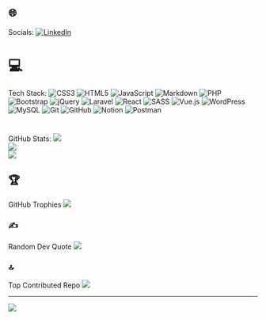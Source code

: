## 🌐
Socials:
[![LinkedIn](https://img.shields.io/badge/LinkedIn-%230077B5.svg?logo=linkedin&logoColor=white)](https://linkedin.com/in/md-tuhin-mia-656038291)

# 💻
Tech Stack:
![CSS3](https://img.shields.io/badge/css3-%231572B6.svg?style=for-the-badge&logo=css3&logoColor=white) 
![HTML5](https://img.shields.io/badge/html5-%23E34F26.svg?style=for-the-badge&logo=html5&logoColor=white) ![JavaScript](https://img.shields.io/badge/javascript-%23323330.svg?style=for-the-badge&logo=javascript&logoColor=%23F7DF1E) ![Markdown](https://img.shields.io/badge/markdown-%23000000.svg?style=for-the-badge&logo=markdown&logoColor=white) ![PHP](https://img.shields.io/badge/php-%23777BB4.svg?style=for-the-badge&logo=php&logoColor=white) ![Bootstrap](https://img.shields.io/badge/bootstrap-%238511FA.svg?style=for-the-badge&logo=bootstrap&logoColor=white) ![jQuery](https://img.shields.io/badge/jquery-%230769AD.svg?style=for-the-badge&logo=jquery&logoColor=white) ![Laravel](https://img.shields.io/badge/laravel-%23FF2D20.svg?style=for-the-badge&logo=laravel&logoColor=white) ![React](https://img.shields.io/badge/react-%2320232a.svg?style=for-the-badge&logo=react&logoColor=%2361DAFB) ![SASS](https://img.shields.io/badge/SASS-hotpink.svg?style=for-the-badge&logo=SASS&logoColor=white) ![Vue.js](https://img.shields.io/badge/vue.js-%2335495e.svg?style=for-the-badge&logo=vuedotjs&logoColor=%234FC08D) ![WordPress](https://img.shields.io/badge/WordPress-%23117AC9.svg?style=for-the-badge&logo=WordPress&logoColor=white) ![MySQL](https://img.shields.io/badge/mysql-4479A1.svg?style=for-the-badge&logo=mysql&logoColor=white) ![Git](https://img.shields.io/badge/git-%23F05033.svg?style=for-the-badge&logo=git&logoColor=white) ![GitHub](https://img.shields.io/badge/github-%23121011.svg?style=for-the-badge&logo=github&logoColor=white) ![Notion](https://img.shields.io/badge/Notion-%23000000.svg?style=for-the-badge&logo=notion&logoColor=white) ![Postman](https://img.shields.io/badge/Postman-FF6C37?style=for-the-badge&logo=postman&logoColor=white)
# 
GitHub Stats:
![](https://github-readme-stats.vercel.app/api?username=tuhinahmed95&theme=dark&hide_border=false&include_all_commits=false&count_private=false)<br/>
![](https://github-readme-streak-stats.herokuapp.com/?user=tuhinahmed95&theme=dark&hide_border=false)<br/>
![](https://github-readme-stats.vercel.app/api/top-langs/?username=tuhinahmed95&theme=dark&hide_border=false&include_all_commits=false&count_private=false&layout=compact)

## 🏆
GitHub Trophies
![](https://github-profile-trophy.vercel.app/?username=tuhinahmed95&theme=radical&no-frame=false&no-bg=true&margin-w=4)

### ✍️
Random Dev Quote
![](https://quotes-github-readme.vercel.app/api?type=horizontal&theme=radical)

### 🔝
Top Contributed Repo
![](https://github-contributor-stats.vercel.app/api?username=tuhinahmed95&limit=5&theme=dark&combine_all_yearly_contributions=true)

---
[![](https://visitcount.itsvg.in/api?id=tuhinahmed95&icon=0&color=0)](https://visitcount.itsvg.in)

<!-- Proudly created with GPRM ( https://gprm.itsvg.in ) -->

